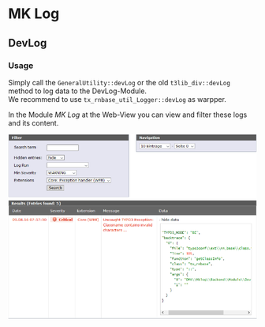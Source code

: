 MK Log
======

DevLog
------

### Usage

Simply call the `GeneralUtility::devLog` or the old `t3lib_div::devLog` method 
to log data to the DevLog-Module.  
We recommend to use `tx_rnbase_util_Logger::devLog` as warpper.

In the Module *MK Log* at the Web-View you can view and filter these logs and its content.


![](../../Images/DevLogEntryBeModule.png)
